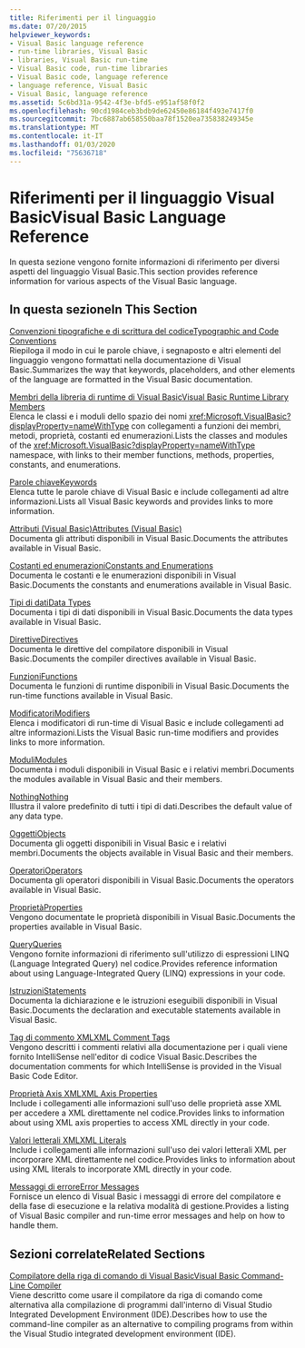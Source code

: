 ```yaml
---
title: Riferimenti per il linguaggio
ms.date: 07/20/2015
helpviewer_keywords:
- Visual Basic language reference
- run-time libraries, Visual Basic
- libraries, Visual Basic run-time
- Visual Basic code, run-time libraries
- Visual Basic code, language reference
- language reference, Visual Basic
- Visual Basic, language reference
ms.assetid: 5c6bd31a-9542-4f3e-bfd5-e951af58f0f2
ms.openlocfilehash: 90cd1984ceb3bdb9de62450e86184f493e7417f0
ms.sourcegitcommit: 7bc6887ab658550baa78f1520ea735838249345e
ms.translationtype: MT
ms.contentlocale: it-IT
ms.lasthandoff: 01/03/2020
ms.locfileid: "75636718"
---
```

# <a name="visual-basic-language-reference"></a><span data-ttu-id="b9139-102">Riferimenti per il linguaggio Visual Basic</span><span class="sxs-lookup"><span data-stu-id="b9139-102">Visual Basic Language Reference</span></span>

<span data-ttu-id="b9139-103">In questa sezione vengono fornite informazioni di riferimento per diversi aspetti del linguaggio Visual Basic.</span><span class="sxs-lookup"><span data-stu-id="b9139-103">This section provides reference information for various aspects of the Visual Basic language.</span></span>  
  
## <a name="in-this-section"></a><span data-ttu-id="b9139-104">In questa sezione</span><span class="sxs-lookup"><span data-stu-id="b9139-104">In This Section</span></span>  

 [<span data-ttu-id="b9139-105">Convenzioni tipografiche e di scrittura del codice</span><span class="sxs-lookup"><span data-stu-id="b9139-105">Typographic and Code Conventions</span></span>](../../visual-basic/language-reference/typographic-and-code-conventions.md)  
 <span data-ttu-id="b9139-106">Riepiloga il modo in cui le parole chiave, i segnaposto e altri elementi del linguaggio vengono formattati nella documentazione di Visual Basic.</span><span class="sxs-lookup"><span data-stu-id="b9139-106">Summarizes the way that keywords, placeholders, and other elements of the language are formatted in the Visual Basic documentation.</span></span>  
  
 [<span data-ttu-id="b9139-107">Membri della libreria di runtime di Visual Basic</span><span class="sxs-lookup"><span data-stu-id="b9139-107">Visual Basic Runtime Library Members</span></span>](../../visual-basic/language-reference/runtime-library-members.md)  
 <span data-ttu-id="b9139-108">Elenca le classi e i moduli dello spazio dei nomi <xref:Microsoft.VisualBasic?displayProperty=nameWithType> con collegamenti a funzioni dei membri, metodi, proprietà, costanti ed enumerazioni.</span><span class="sxs-lookup"><span data-stu-id="b9139-108">Lists the classes and modules of the <xref:Microsoft.VisualBasic?displayProperty=nameWithType> namespace, with links to their member functions, methods, properties, constants, and enumerations.</span></span>  
  
 [<span data-ttu-id="b9139-109">Parole chiave</span><span class="sxs-lookup"><span data-stu-id="b9139-109">Keywords</span></span>](../../visual-basic/language-reference/keywords/index.md)  
 <span data-ttu-id="b9139-110">Elenca tutte le parole chiave di Visual Basic e include collegamenti ad altre informazioni.</span><span class="sxs-lookup"><span data-stu-id="b9139-110">Lists all Visual Basic keywords and provides links to more information.</span></span>  
  
 [<span data-ttu-id="b9139-111">Attributi (Visual Basic)</span><span class="sxs-lookup"><span data-stu-id="b9139-111">Attributes (Visual Basic)</span></span>](../../visual-basic/language-reference/attributes.md)  
 <span data-ttu-id="b9139-112">Documenta gli attributi disponibili in Visual Basic.</span><span class="sxs-lookup"><span data-stu-id="b9139-112">Documents the attributes available in Visual Basic.</span></span>  
  
 [<span data-ttu-id="b9139-113">Costanti ed enumerazioni</span><span class="sxs-lookup"><span data-stu-id="b9139-113">Constants and Enumerations</span></span>](../../visual-basic/language-reference/constants-and-enumerations.md)  
 <span data-ttu-id="b9139-114">Documenta le costanti e le enumerazioni disponibili in Visual Basic.</span><span class="sxs-lookup"><span data-stu-id="b9139-114">Documents the constants and enumerations available in Visual Basic.</span></span>  
  
 [<span data-ttu-id="b9139-115">Tipi di dati</span><span class="sxs-lookup"><span data-stu-id="b9139-115">Data Types</span></span>](../../visual-basic/language-reference/data-types/index.md)  
 <span data-ttu-id="b9139-116">Documenta i tipi di dati disponibili in Visual Basic.</span><span class="sxs-lookup"><span data-stu-id="b9139-116">Documents the data types available in Visual Basic.</span></span>  
  
 [<span data-ttu-id="b9139-117">Direttive</span><span class="sxs-lookup"><span data-stu-id="b9139-117">Directives</span></span>](../../visual-basic/language-reference/directives/index.md)  
 <span data-ttu-id="b9139-118">Documenta le direttive del compilatore disponibili in Visual Basic.</span><span class="sxs-lookup"><span data-stu-id="b9139-118">Documents the compiler directives available in Visual Basic.</span></span>  
  
 [<span data-ttu-id="b9139-119">Funzioni</span><span class="sxs-lookup"><span data-stu-id="b9139-119">Functions</span></span>](../../visual-basic/language-reference/functions/index.md)  
 <span data-ttu-id="b9139-120">Documenta le funzioni di runtime disponibili in Visual Basic.</span><span class="sxs-lookup"><span data-stu-id="b9139-120">Documents the run-time functions available in Visual Basic.</span></span>  
  
 [<span data-ttu-id="b9139-121">Modificatori</span><span class="sxs-lookup"><span data-stu-id="b9139-121">Modifiers</span></span>](../../visual-basic/language-reference/modifiers/index.md)  
 <span data-ttu-id="b9139-122">Elenca i modificatori di run-time di Visual Basic e include collegamenti ad altre informazioni.</span><span class="sxs-lookup"><span data-stu-id="b9139-122">Lists the Visual Basic run-time modifiers and provides links to more information.</span></span>  
  
 [<span data-ttu-id="b9139-123">Moduli</span><span class="sxs-lookup"><span data-stu-id="b9139-123">Modules</span></span>](../../visual-basic/language-reference/modules.md)  
 <span data-ttu-id="b9139-124">Documenta i moduli disponibili in Visual Basic e i relativi membri.</span><span class="sxs-lookup"><span data-stu-id="b9139-124">Documents the modules available in Visual Basic and their members.</span></span>  
  
 [<span data-ttu-id="b9139-125">Nothing</span><span class="sxs-lookup"><span data-stu-id="b9139-125">Nothing</span></span>](../../visual-basic/language-reference/nothing.md)  
 <span data-ttu-id="b9139-126">Illustra il valore predefinito di tutti i tipi di dati.</span><span class="sxs-lookup"><span data-stu-id="b9139-126">Describes the default value of any data type.</span></span>  
  
 [<span data-ttu-id="b9139-127">Oggetti</span><span class="sxs-lookup"><span data-stu-id="b9139-127">Objects</span></span>](../../visual-basic/language-reference/objects/index.md)  
 <span data-ttu-id="b9139-128">Documenta gli oggetti disponibili in Visual Basic e i relativi membri.</span><span class="sxs-lookup"><span data-stu-id="b9139-128">Documents the objects available in Visual Basic and their members.</span></span>  
  
 [<span data-ttu-id="b9139-129">Operatori</span><span class="sxs-lookup"><span data-stu-id="b9139-129">Operators</span></span>](../../visual-basic/language-reference/operators/index.md)  
 <span data-ttu-id="b9139-130">Documenta gli operatori disponibili in Visual Basic.</span><span class="sxs-lookup"><span data-stu-id="b9139-130">Documents the operators available in Visual Basic.</span></span>  
  
 [<span data-ttu-id="b9139-131">Proprietà</span><span class="sxs-lookup"><span data-stu-id="b9139-131">Properties</span></span>](../../visual-basic/language-reference/properties.md)  
 <span data-ttu-id="b9139-132">Vengono documentate le proprietà disponibili in Visual Basic.</span><span class="sxs-lookup"><span data-stu-id="b9139-132">Documents the properties available in Visual Basic.</span></span>  
  
 [<span data-ttu-id="b9139-133">Query</span><span class="sxs-lookup"><span data-stu-id="b9139-133">Queries</span></span>](../../visual-basic/language-reference/queries/index.md)  
 <span data-ttu-id="b9139-134">Vengono fornite informazioni di riferimento sull'utilizzo di espressioni LINQ (Language Integrated Query) nel codice.</span><span class="sxs-lookup"><span data-stu-id="b9139-134">Provides reference information about using Language-Integrated Query (LINQ) expressions in your code.</span></span>  
  
 [<span data-ttu-id="b9139-135">Istruzioni</span><span class="sxs-lookup"><span data-stu-id="b9139-135">Statements</span></span>](../../visual-basic/language-reference/statements/index.md)  
 <span data-ttu-id="b9139-136">Documenta la dichiarazione e le istruzioni eseguibili disponibili in Visual Basic.</span><span class="sxs-lookup"><span data-stu-id="b9139-136">Documents the declaration and executable statements available in Visual Basic.</span></span>  
  
 [<span data-ttu-id="b9139-137">Tag di commento XML</span><span class="sxs-lookup"><span data-stu-id="b9139-137">XML Comment Tags</span></span>](../../visual-basic/language-reference/xmldoc/index.md)  
 <span data-ttu-id="b9139-138">Vengono descritti i commenti relativi alla documentazione per i quali viene fornito IntelliSense nell'editor di codice Visual Basic.</span><span class="sxs-lookup"><span data-stu-id="b9139-138">Describes the documentation comments for which IntelliSense is provided in the Visual Basic Code Editor.</span></span>  
  
 [<span data-ttu-id="b9139-139">Proprietà Axis XML</span><span class="sxs-lookup"><span data-stu-id="b9139-139">XML Axis Properties</span></span>](../../visual-basic/language-reference/xml-axis/index.md)  
 <span data-ttu-id="b9139-140">Include i collegamenti alle informazioni sull'uso delle proprietà asse XML per accedere a XML direttamente nel codice.</span><span class="sxs-lookup"><span data-stu-id="b9139-140">Provides links to information about using XML axis properties to access XML directly in your code.</span></span>  
  
 [<span data-ttu-id="b9139-141">Valori letterali XML</span><span class="sxs-lookup"><span data-stu-id="b9139-141">XML Literals</span></span>](../../visual-basic/language-reference/xml-literals/index.md)  
 <span data-ttu-id="b9139-142">Include i collegamenti alle informazioni sull'uso dei valori letterali XML per incorporare XML direttamente nel codice.</span><span class="sxs-lookup"><span data-stu-id="b9139-142">Provides links to information about using XML literals to incorporate XML directly in your code.</span></span>  
  
 [<span data-ttu-id="b9139-143">Messaggi di errore</span><span class="sxs-lookup"><span data-stu-id="b9139-143">Error Messages</span></span>](../../visual-basic/language-reference/error-messages/index.md)  
 <span data-ttu-id="b9139-144">Fornisce un elenco di Visual Basic i messaggi di errore del compilatore e della fase di esecuzione e la relativa modalità di gestione.</span><span class="sxs-lookup"><span data-stu-id="b9139-144">Provides a listing of Visual Basic compiler and run-time error messages and help on how to handle them.</span></span>  
  
## <a name="related-sections"></a><span data-ttu-id="b9139-145">Sezioni correlate</span><span class="sxs-lookup"><span data-stu-id="b9139-145">Related Sections</span></span>  

 [<span data-ttu-id="b9139-146">Compilatore della riga di comando di Visual Basic</span><span class="sxs-lookup"><span data-stu-id="b9139-146">Visual Basic Command-Line Compiler</span></span>](../../visual-basic/reference/command-line-compiler/index.md)  
 <span data-ttu-id="b9139-147">Viene descritto come usare il compilatore da riga di comando come alternativa alla compilazione di programmi dall'interno di Visual Studio Integrated Development Environment (IDE).</span><span class="sxs-lookup"><span data-stu-id="b9139-147">Describes how to use the command-line compiler as an alternative to compiling programs from within the Visual Studio integrated development environment (IDE).</span></span>
